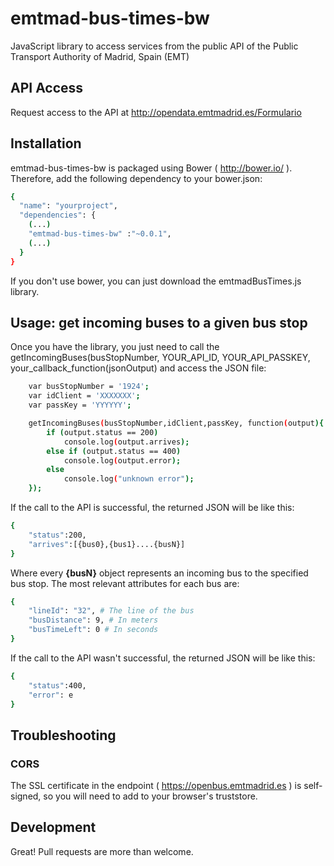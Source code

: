 # emtmad-bus-times-bw

JavaScript library to access services from the public API of the Public Transport Authority of Madrid, Spain (EMT)

## API Access

Request access to the API at http://opendata.emtmadrid.es/Formulario

## Installation
emtmad-bus-times-bw is packaged using Bower ( http://bower.io/ ). Therefore, add the following dependency to your bower.json:

```sh
{
  "name": "yourproject",
  "dependencies": {
    (...)
    "emtmad-bus-times-bw" :"~0.0.1",
    (...)
  }
}
```

If you don't use bower, you can just download the emtmadBusTimes.js library.

## Usage: get incoming buses to a given bus stop

Once you have the library, you just need to call the getIncomingBuses(busStopNumber, YOUR_API_ID, YOUR_API_PASSKEY, your_callback_function(jsonOutput) and access the JSON file:

```sh
	var busStopNumber = '1924';
	var idClient = 'XXXXXXX';
	var passKey = 'YYYYYY';

	getIncomingBuses(busStopNumber,idClient,passKey, function(output){
        if (output.status == 200)
            console.log(output.arrives);
        else if (output.status == 400)
            console.log(output.error);
        else
            console.log("unknown error");
    });
```

If the call to the API is successful, the returned JSON will be like this:

```sh
{
    "status":200,
    "arrives":[{bus0},{bus1}....{busN}]
}
```

Where every **{busN}** object represents an incoming bus to the specified bus stop. The most relevant attributes for each bus are:

```sh
{
    "lineId": "32", # The line of the bus
    "busDistance": 9, # In meters
    "busTimeLeft": 0 # In seconds
}
```


If the call to the API wasn't successful, the returned JSON will be like this:

```sh
{
    "status":400,
    "error": e
}
```

## Troubleshooting

### CORS

The SSL certificate in the endpoint ( https://openbus.emtmadrid.es ) is self-signed, so you will need to add to your browser's truststore.

## Development

Great! Pull requests are more than welcome. 
